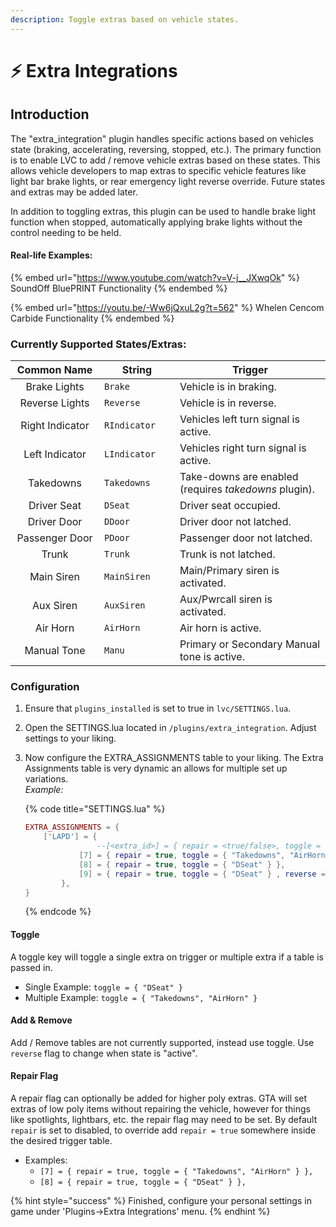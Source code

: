 ```yaml
---
description: Toggle extras based on vehicle states.
---
```


# ⚡ Extra Integrations

## Introduction

The "extra\_integration" plugin handles specific actions based on vehicles state (braking, accelerating, reversing, stopped, etc.). The primary function is to enable LVC to add / remove vehicle extras based on these states. This allows vehicle developers to map extras to specific vehicle features like light bar brake lights, or rear emergency light reverse override. Future states and extras may be added later.

In addition to toggling extras, this plugin can be used to handle brake light function when stopped, automatically applying brake lights without the control needing to be held.

#### Real-life Examples:

{% embed url="https://www.youtube.com/watch?v=V-j__JXwqOk" %}
SoundOff BluePRINT Functionality
{% endembed %}

{% embed url="https://youtu.be/-Ww6jQxuL2g?t=562" %}
Whelen Cencom Carbide Functionality
{% endembed %}

### **Currently Supported States/Extras:**

<table><thead><tr><th width="188.33333333333331" align="center">Common Name</th><th width="141">String</th><th width="417.6666666666667">Trigger</th></tr></thead><tbody><tr><td align="center">Brake Lights</td><td><code>Brake</code></td><td>Vehicle is in braking.</td></tr><tr><td align="center">Reverse Lights</td><td><code>Reverse</code></td><td>Vehicle is in reverse.</td></tr><tr><td align="center">Right Indicator</td><td><code>RIndicator</code></td><td>Vehicles left turn signal is active.</td></tr><tr><td align="center">Left Indicator</td><td><code>LIndicator</code></td><td>Vehicles right turn signal is active.</td></tr><tr><td align="center">Takedowns</td><td><code>Takedowns</code></td><td>Take-downs are enabled (requires <em>takedowns</em> plugin).</td></tr><tr><td align="center">Driver Seat</td><td><code>DSeat</code></td><td>Driver seat occupied.</td></tr><tr><td align="center">Driver Door</td><td><code>DDoor</code></td><td>Driver door not latched.</td></tr><tr><td align="center">Passenger Door</td><td><code>PDoor</code></td><td>Passenger door not latched.</td></tr><tr><td align="center">Trunk</td><td><code>Trunk</code></td><td>Trunk is not latched.</td></tr><tr><td align="center">Main Siren</td><td><code>MainSiren</code></td><td>Main/Primary siren is activated.</td></tr><tr><td align="center">Aux Siren</td><td><code>AuxSiren</code></td><td>Aux/Pwrcall siren is activated.</td></tr><tr><td align="center">Air Horn</td><td><code>AirHorn</code></td><td>Air horn is active.</td></tr><tr><td align="center">Manual Tone</td><td><code>Manu</code></td><td>Primary or Secondary Manual tone is active.</td></tr></tbody></table>

### Configuration

1. Ensure that `plugins_installed` is set to true in `lvc/SETTINGS.lua`.
2. Open the SETTINGS.lua located in `/plugins/extra_integration`. Adjust settings to your liking.
3.  Now configure the EXTRA\_ASSIGNMENTS table to your liking. The Extra Assignments table is very dynamic an allows for multiple set up variations.\
    _Example:_

    {% code title="SETTINGS.lua" %}
    ```lua
    EXTRA_ASSIGNMENTS = {
        ['LAPD'] = { 
        			--[<extra_id>] = { repair = <true/false>, toggle = {<string(s)>}, reverse = <true/false>}
    			[7] = { repair = true, toggle = { "Takedowns", "AirHorn" } },
    			[8] = { repair = true, toggle = { "DSeat" } },
    			[9] = { repair = true, toggle = { "DSeat" } , reverse = true},
    		},
    }
    ```
    {% endcode %}

    ####

#### Toggle

A toggle key will toggle a single extra on trigger or multiple extra if a table is passed in.

* Single Example: `toggle = { "DSeat" }`
* Multiple Example: `toggle = { "Takedowns", "AirHorn" }`

#### Add & Remove

Add / Remove tables are not currently supported, instead use toggle. Use `reverse` flag to change when state is "active".

#### Repair Flag

A repair flag can optionally be added for higher poly extras. GTA will set extras of low poly items without repairing the vehicle, however for things like spotlights, lightbars, etc. the repair flag may need to be set. By default `repair` is set to disabled, to override add `repair = true` somewhere inside the desired trigger table.

* Examples:
  * `[7] = { repair = true, toggle = { "Takedowns", "AirHorn" } },`
  * `[8] = { repair = true, toggle = { "DSeat" } },`

{% hint style="success" %}
Finished, configure your personal settings in game under 'Plugins->Extra Integrations' menu.
{% endhint %}
